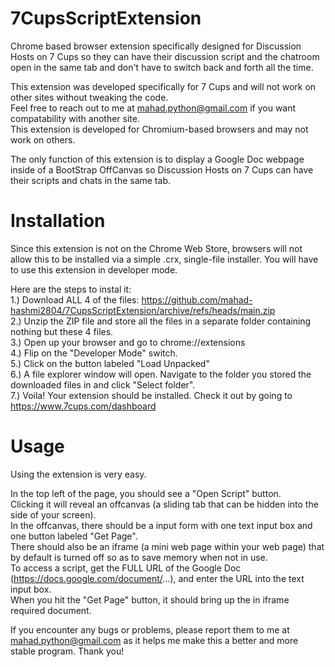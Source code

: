 # 7CupsScriptExtension
Chrome based browser extension specifically designed for Discussion Hosts on 7 Cups so they can have their discussion script and the chatroom open in the same tab and don't have to switch back and forth all the time.

This extension was developed specifically for 7 Cups and will not work on other sites without tweaking the code. <br>
Feel free to reach out to me at mahad.python@gmail.com if you want compatability with another site.<br>
This extension is developed for Chromium-based browsers and may not work on others.<br>

The only function of this extension is to display a Google Doc webpage inside of a BootStrap OffCanvas so Discussion Hosts on 7 Cups can have their scripts and chats in the same tab.


# Installation
Since this extension is not on the Chrome Web Store, browsers will not allow this to be installed via a simple .crx, single-file installer.
You will have to use this extension in developer mode.

Here are the steps to instal it:<br>
  1.) Download ALL 4 of the files: https://github.com/mahad-hashmi2804/7CupsScriptExtension/archive/refs/heads/main.zip<br>
  2.) Unzip the ZIP file and store all the files in a separate folder containing nothing but these 4 files.<br>
  3.) Open up your browser and go to chrome://extensions<br>
  4.) Flip on the "Developer Mode" switch.<br>
  5.) Click on the button labeled "Load Unpacked"<br>
  6.) A file explorer window will open. Navigate to the folder you stored the downloaded files in and click "Select folder".<br>
  7.) Voila! Your extension should be installed. Check it out by going to https://www.7cups.com/dashboard<br>


 # Usage
 Using the extension is very easy. <br>
 
 In the top left of the page, you should see a "Open Script" button. <br>
 Clicking it will reveal an offcanvas (a sliding tab that can be hidden into the side of your screen).<br>
 In the offcanvas, there should be a input form with one text input box and one button labeled "Get Page". <br>
 There should also be an iframe (a mini web page within your web page) that by default is turned off so as to save memory when not in use.<br>
 To access a script, get the FULL URL of the Google Doc (https://docs.google.com/document/...), and enter the URL into the text input box.<br>
 When you hit the "Get Page" button, it should bring up the in iframe required document.<br>
 
 If you encounter any bugs or problems, please report them to me at mahad.python@gmail.com as it helps me make this a better and more stable program. Thank you!
